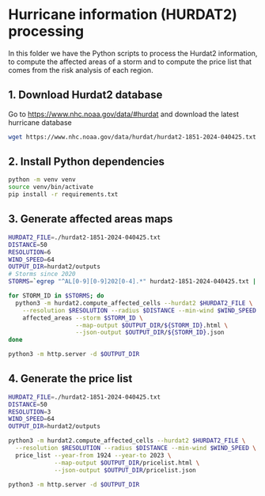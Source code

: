 # Hurricane information (HURDAT2) processing

In this folder we have the Python scripts to process the Hurdat2 information, to compute the affected areas of a storm
and to compute the price list that comes from the risk analysis of each region.

## 1. Download Hurdat2 database

Go to https://www.nhc.noaa.gov/data/#hurdat and download the latest hurricane database

```bash
wget https://www.nhc.noaa.gov/data/hurdat/hurdat2-1851-2024-040425.txt
```

## 2. Install Python dependencies

```bash
python -m venv venv
source venv/bin/activate
pip install -r requirements.txt
```

## 3. Generate affected areas maps

```bash
HURDAT2_FILE=./hurdat2-1851-2024-040425.txt
DISTANCE=50
RESOLUTION=6
WIND_SPEED=64
OUTPUT_DIR=hurdat2/outputs
# Storms since 2020
STORMS=`egrep "^AL[0-9][0-9]202[0-4].*" hurdat2-1851-2024-040425.txt | cut -f1 -d,`

for STORM_ID in $STORMS; do
  python3 -m hurdat2.compute_affected_cells --hurdat2 $HURDAT2_FILE \
    --resolution $RESOLUTION --radius $DISTANCE --min-wind $WIND_SPEED \
    affected_areas --storm $STORM_ID \
                   --map-output $OUTPUT_DIR/${STORM_ID}.html \
                   --json-output $OUTPUT_DIR/${STORM_ID}.json
done

python3 -m http.server -d $OUTPUT_DIR
```

## 4. Generate the price list

```bash
HURDAT2_FILE=./hurdat2-1851-2024-040425.txt
DISTANCE=50
RESOLUTION=3
WIND_SPEED=64
OUTPUT_DIR=hurdat2/outputs

python3 -m hurdat2.compute_affected_cells --hurdat2 $HURDAT2_FILE \
  --resolution $RESOLUTION --radius $DISTANCE --min-wind $WIND_SPEED \
  price_list --year-from 1924 --year-to 2023 \
             --map-output $OUTPUT_DIR/pricelist.html \
             --json-output $OUTPUT_DIR/pricelist.json

python3 -m http.server -d $OUTPUT_DIR
```
